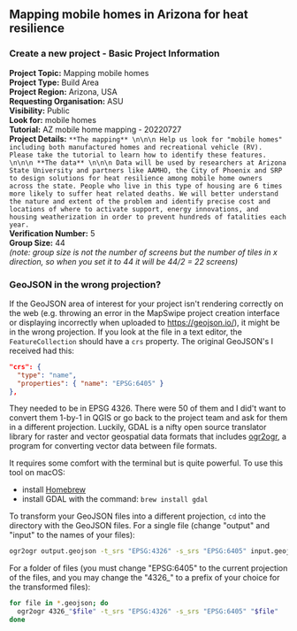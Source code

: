 ## Mapping mobile homes in Arizona for heat resilience

### Create a new project - Basic Project Information

**Project Topic:** Mapping mobile homes  
**Project Type:** Build Area  
**Project Region:** Arizona, USA  
**Requesting Organisation:** ASU  
**Visibility:** Public  
**Look for:** mobile homes  
**Tutorial:** AZ mobile home mapping - 20220727  
**Project Details:**  `**The mapping** \n\n\n Help us look for "mobile homes" including both manufactured homes and recreational vehicle (RV). Please take the tutorial to learn how to identify these features. \n\n\n **The data** \n\n\n Data will be used by researchers at Arizona State University and partners like AAMHO, the City of Phoenix and SRP to design solutions for heat resilience among mobile home owners across the state. People who live in this type of housing are 6 times more likely to suffer heat related deaths. We will better understand the nature and extent of the problem and identify precise cost and locations of where to activate support, energy innovations, and housing weatherization in order to prevent hundreds of fatalities each year.`  
**Verification Number:** 5  
**Group Size:** 44  
_(note: group size is not the number of screens but the number of tiles in x direction, so when you set it to 44 it will be 44/2 = 22 screens)_


### GeoJSON in the wrong projection?

If the GeoJSON area of interest for your project isn't rendering correctly on the web (e.g. throwing an error in the MapSwipe project creation interface or displaying incorrectly when uploaded to https://geojson.io/), it might be in the wrong projection. If you look at the file in a text editor, the `FeatureCollection` should have a `crs` property. The original GeoJSON's I received had this:
```json
"crs": {
  "type": "name",
  "properties": { "name": "EPSG:6405" }
},
```

They needed to be in EPSG 4326. There were 50 of them and I did't want to convert them 1-by-1 in QGIS or go back to the project team and ask for them in a different projection. Luckily, GDAL is a nifty open source translator library for raster and vector geospatial data formats that includes [ogr2ogr](https://gdal.org/programs/ogr2ogr.html), a program for converting vector data between file formats.  

It requires some comfort with the terminal but is quite powerful. To use this tool on macOS:
- install [Homebrew](https://docs.brew.sh/Installation)
- install GDAL with the command: `brew install gdal`

To transform your GeoJSON files into a different projection, `cd` into the directory with the GeoJSON files. For a single file (change "output" and "input" to the names of your files):
```bash
ogr2ogr output.geojson -t_srs "EPSG:4326" -s_srs "EPSG:6405" input.geojson
```

For a folder of files (you must change "EPSG:6405" to the current projection of the files, and you may change the "4326_" to a prefix of your choice for the transformed files):
```bash
for file in *.geojson; do
  ogr2ogr 4326_"$file" -t_srs "EPSG:4326" -s_srs "EPSG:6405" "$file"
done
```
